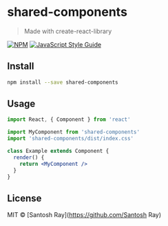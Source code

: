 # shared-components

> Made with create-react-library

[![NPM](https://img.shields.io/npm/v/shared-components.svg)](https://www.npmjs.com/package/shared-components) [![JavaScript Style Guide](https://img.shields.io/badge/code_style-standard-brightgreen.svg)](https://standardjs.com)

## Install

```bash
npm install --save shared-components
```

## Usage

```jsx
import React, { Component } from 'react'

import MyComponent from 'shared-components'
import 'shared-components/dist/index.css'

class Example extends Component {
  render() {
    return <MyComponent />
  }
}
```

## License

MIT © [Santosh Ray](https://github.com/Santosh Ray)
